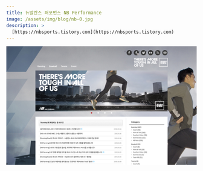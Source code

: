 ```yaml
---
title: 뉴발란스 퍼포먼스 NB Performance
image: /assets/img/blog/nb-0.jpg
description: >
  [https://nbsports.tistory.com](https://nbsports.tistory.com)
---
```


![](/assets/img/blog/nb-2.jpg)